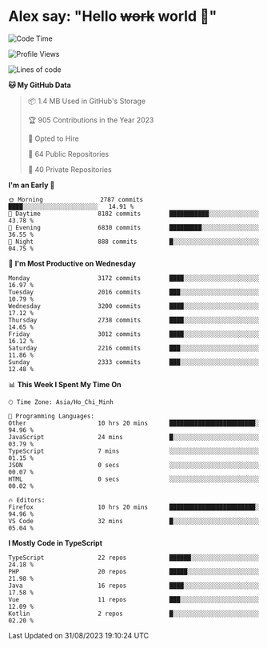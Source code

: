 # Alex say: "Hello ~~work~~ world 🐾"

<!--START_SECTION:waka-->
![Code Time](http://img.shields.io/badge/Code%20Time-908%20hrs%2023%20mins-blue)

![Profile Views](http://img.shields.io/badge/Profile%20Views-0-blue)

![Lines of code](https://img.shields.io/badge/From%20Hello%20World%20I%27ve%20Written-40.2%20million%20lines%20of%20code-blue)

**🐱 My GitHub Data** 

> 📦 1.4 MB Used in GitHub's Storage 
 > 
> 🏆 905 Contributions in the Year 2023
 > 
> 💼 Opted to Hire
 > 
> 📜 64 Public Repositories 
 > 
> 🔑 40 Private Repositories 
 > 
**I'm an Early 🐤** 

```text
🌞 Morning                2787 commits        ████░░░░░░░░░░░░░░░░░░░░░   14.91 % 
🌆 Daytime                8182 commits        ███████████░░░░░░░░░░░░░░   43.78 % 
🌃 Evening                6830 commits        █████████░░░░░░░░░░░░░░░░   36.55 % 
🌙 Night                  888 commits         █░░░░░░░░░░░░░░░░░░░░░░░░   04.75 % 
```
📅 **I'm Most Productive on Wednesday** 

```text
Monday                   3172 commits        ████░░░░░░░░░░░░░░░░░░░░░   16.97 % 
Tuesday                  2016 commits        ███░░░░░░░░░░░░░░░░░░░░░░   10.79 % 
Wednesday                3200 commits        ████░░░░░░░░░░░░░░░░░░░░░   17.12 % 
Thursday                 2738 commits        ████░░░░░░░░░░░░░░░░░░░░░   14.65 % 
Friday                   3012 commits        ████░░░░░░░░░░░░░░░░░░░░░   16.12 % 
Saturday                 2216 commits        ███░░░░░░░░░░░░░░░░░░░░░░   11.86 % 
Sunday                   2333 commits        ███░░░░░░░░░░░░░░░░░░░░░░   12.48 % 
```


📊 **This Week I Spent My Time On** 

```text
🕑︎ Time Zone: Asia/Ho_Chi_Minh

💬 Programming Languages: 
Other                    10 hrs 20 mins      ████████████████████████░   94.96 % 
JavaScript               24 mins             █░░░░░░░░░░░░░░░░░░░░░░░░   03.79 % 
TypeScript               7 mins              ░░░░░░░░░░░░░░░░░░░░░░░░░   01.15 % 
JSON                     0 secs              ░░░░░░░░░░░░░░░░░░░░░░░░░   00.07 % 
HTML                     0 secs              ░░░░░░░░░░░░░░░░░░░░░░░░░   00.02 % 

🔥 Editors: 
Firefox                  10 hrs 20 mins      ████████████████████████░   94.96 % 
VS Code                  32 mins             █░░░░░░░░░░░░░░░░░░░░░░░░   05.04 % 
```

**I Mostly Code in TypeScript** 

```text
TypeScript               22 repos            ██████░░░░░░░░░░░░░░░░░░░   24.18 % 
PHP                      20 repos            █████░░░░░░░░░░░░░░░░░░░░   21.98 % 
Java                     16 repos            ████░░░░░░░░░░░░░░░░░░░░░   17.58 % 
Vue                      11 repos            ███░░░░░░░░░░░░░░░░░░░░░░   12.09 % 
Kotlin                   2 repos             █░░░░░░░░░░░░░░░░░░░░░░░░   02.20 % 
```




 Last Updated on 31/08/2023 19:10:24 UTC
<!--END_SECTION:waka-->
